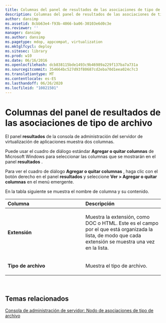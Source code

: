 ```yaml
---
title: Columnas del panel de resultados de las asociaciones de tipo de archivo
description: Columnas del panel de resultados de las asociaciones de tipo de archivo
author: dansimp
ms.assetid: 8cbb63e4-f93b-4066-ba06-30103e6d0c3e
ms.reviewer: ''
manager: dansimp
ms.author: dansimp
ms.pagetype: mdop, appcompat, virtualization
ms.mktglfcycl: deploy
ms.sitesec: library
ms.prod: w10
ms.date: 06/16/2016
ms.openlocfilehash: dcb838115bde1493c9b46989a229f137ba7a731a
ms.sourcegitcommit: 354664bc527d93f80687cd2eba70d1eea024c7c3
ms.translationtype: MT
ms.contentlocale: es-ES
ms.lasthandoff: 06/26/2020
ms.locfileid: "10821501"
---
```

# Columnas del panel de resultados de las asociaciones de tipo de archivo


El panel **resultados** de la consola de administración del servidor de virtualización de aplicaciones muestra dos columnas.

Puede usar el cuadro de diálogo estándar **Agregar o quitar columnas** de Microsoft Windows para seleccionar las columnas que se mostrarán en el panel **resultados** .

Para ver el cuadro de diálogo **Agregar o quitar columnas** , haga clic con el botón derecho en el panel **resultados** y seleccione **Ver &gt; Agregar o quitar columnas** en el menú emergente.

En la tabla siguiente se muestra el nombre de columna y su contenido.

<table>
<colgroup>
<col width="50%" />
<col width="50%" />
</colgroup>
<thead>
<tr class="header">
<th align="left">Columna</th>
<th align="left">Descripción</th>
</tr>
</thead>
<tbody>
<tr class="odd">
<td align="left"><p><strong>Extensión</strong></p></td>
<td align="left"><p>Muestra la extensión, como DOC o HTML. Este es el campo por el que está organizada la lista, de modo que cada extensión se muestra una vez en la lista.</p></td>
</tr>
<tr class="even">
<td align="left"><p><strong>Tipo de archivo</strong></p></td>
<td align="left"><p>Muestra el tipo de archivo.</p></td>
</tr>
</tbody>
</table>

 

## Temas relacionados


[Consola de administración de servidor: Nodo de asociaciones de tipo de archivo](server-management-console-file-type-associations-node.md)

 

 





